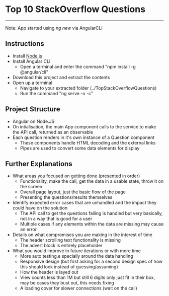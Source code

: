 # Top 10 StackOverflow Questions
-----------------------

Note: App started using _ng new_ via AngularCLI

## Instructions
* Install [Node.js](https://nodejs.org/en/download/)
* Install Angular CLI
	* Open a terminal and enter the command "npm install -g @angular/cli"
* Download this project and extract the contents
* Open up a terminal
	* Navigate to your extracted folder (../TopStackOverflowQuestions)
	* Run the command "ng serve -o -c"

## Project Structure
* Angular on Node.JS
* On intialisation, the main App component calls to the service to make the API call, returned as an observable
* Each question renders in it's own instance of a Question component
	* These components handle HTML decoding and the external links
	* Pipes are used to convert some data elements for display

## Further Explanations
* What areas you focused on getting done (presented in order)
	* Functionality, make the call, get the data in a usable state, throw it on the screen
	* Overall page layout, just the basic flow of the page
	* Presenting the questions/results themselves
* Identify expected error cases that are unhandled and the impact they could have on the solution
	* The API call to get the questions failing is handled but very basically, not in a way that is good for a user
	* Multiple cases if any elements within the data are missing may cause an error
* Details on what compromises you are making in the interest of time
	* The header scrolling text functionality is missing
	* The advert block is entirely placeholder
* What you would improve in future iterations or with more time
	* More auto testing,e specially around the data handling
	* Responsive design (but first asking for a second design spec of how this should look instead of guessing/assuming)
	* How the header is layed out
	* View counts less than 1M but still 6 digits only just fit in their box, may be cases they bust out, this needs fixing
	* A loading cover for slower connections (wait on the call)